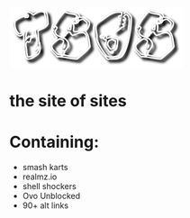 <img src="tsos.png">

# the site of sites
# Containing:
- smash karts
- realmz.io
- shell shockers
- Ovo Unblocked
- 90+ alt links
